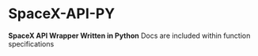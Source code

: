 # SpaceX-API-PY
**SpaceX API Wrapper Written in Python**
Docs are included within function specifications
